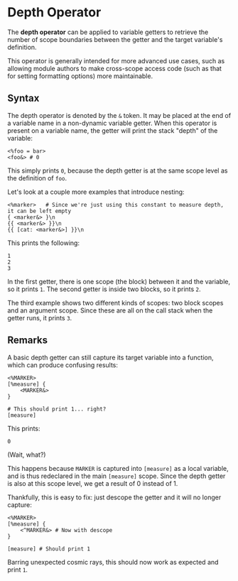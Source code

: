 # Depth Operator

The **depth operator** can be applied to variable getters to retrieve the number of scope boundaries between the getter and the target variable's definition.

This operator is generally intended for more advanced use cases, such as allowing module authors to make cross-scope access code (such as that for setting formatting options) more maintainable.

## Syntax
The depth operator is denoted by the `&` token. It may be placed at the end of a variable name in a non-dynamic variable getter.
When this operator is present on a variable name, the getter will print the stack "depth" of the variable:

```rant
<%foo = bar>
<foo&> # 0
```
This simply prints `0`, because the depth getter is at the same scope level as the definition of `foo`.

Let's look at a couple more examples that introduce nesting:

```rant
<%marker>   # Since we're just using this constant to measure depth, it can be left empty
{ <marker&> }\n
{{ <marker&> }}\n
{{ [cat: <marker&>] }}\n
```
This prints the following:
```
1
2
3
```
In the first getter, there is one scope (the block) between it and the variable, so it prints `1`. The second getter is inside two blocks, so it prints `2`.

The third example shows two different kinds of scopes: two block scopes and an argument scope. Since these are all on the call stack when the getter runs, it prints `3`.

## Remarks

A basic depth getter can still capture its target variable into a function, which can produce confusing results:

```rant
<%MARKER>
[%measure] {
    <MARKER&>
}

# This should print 1... right?
[measure]
```
This prints:
```
0
```
(Wait, what?)

This happens because `MARKER` is captured into `[measure]` as a local variable, and is thus redeclared in the main `[measure]` scope.
Since the depth getter is also at this scope level, we get a result of 0 instead of 1.

Thankfully, this is easy to fix: just descope the getter and it will no longer capture:

```rant
<%MARKER>
[%measure] {
    <^MARKER&> # Now with descope
}

[measure] # Should print 1
```
Barring unexpected cosmic rays, this should now work as expected and print `1`.
